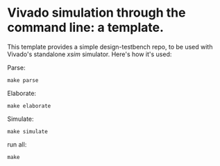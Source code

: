 # Vivado simulation through the command line: a template.

This template provides a simple design-testbench repo, to be used with Vivado's standalone _xsim_ simulator. Here's how it's used:

Parse:
``` 
make parse
```

Elaborate:
```
make elaborate
```

Simulate:
```
make simulate
```

run all:
```
make
```
